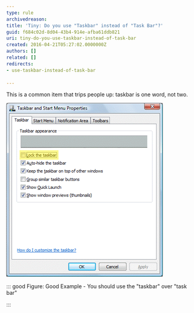 ```yaml
---
type: rule
archivedreason: 
title: 'Tiny: Do you use "Taskbar" instead of "Task Bar"?'
guid: f684c02d-8d04-43b4-914e-afba61ddb821
uri: tiny-do-you-use-taskbar-instead-of-task-bar
created: 2016-04-21T05:27:02.0000000Z
authors: []
related: []
redirects:
- use-taskbar-instead-of-task-bar

---
```


This is a common item that trips people up: taskbar is one word, not two.  
<!--endintro-->

![Taskbar is one word, not two ](taskbar-not-task-bar.gif)

::: good
Figure: Good Example - You should use the "taskbar" over "task bar"

:::
